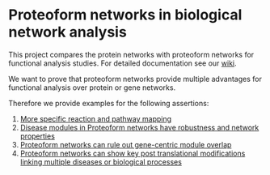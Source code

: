# Proteoform networks in biological network analysis

This project compares the protein networks with proteoform networks for functional analysis studies. For detailed documentation see our [wiki](https://github.com/PathwayAnalysisPlatform/ProteoformNetworks/wiki).

We want to prove that proteoform networks provide multiple advantages for functional analysis over protein or gene networks.

Therefore we provide examples for the following assertions:

1. [More specific reaction and pathway mapping](https://github.com/PathwayAnalysisPlatform/ProteoformNetworks/wiki/1-node-degree-analysis)
1. [Disease modules in Proteoform networks have robustness and network properties](https://github.com/PathwayAnalysisPlatform/ProteoformNetworks/wiki/2-Percolation-Analysis)
1. [Proteoform networks can rule out gene-centric module overlap](https://github.com/PathwayAnalysisPlatform/ProteoformNetworks/wiki/3-Rule-Out-Gene-Centric-Overlap)
1. [Proteoform networks can show key post translational modifications linking multiple diseases or biological processes](https://github.com/PathwayAnalysisPlatform/ProteoformNetworks/wiki/4-key-PTMs-overlap)